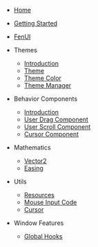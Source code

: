 * [Home](/)
* [Getting Started](docs/getting-started.md)

* [FenUI](docs/fen-ui.md)

* Themes
    * [Introduction](docs/themes/themes-introduction.md)
    * [Theme](docs/themes/theme.md)
    * [Theme Color](docs/themes/theme-color.md)
    * [Theme Manager](docs/themes/theme-manager.md)

* Behavior Components
    * [Introduction](docs/components/bcomponent-introduction.md)
    * [User Drag Component](docs/components/user-drag-component.md)
    * [User Scroll Component](docs/components/user-scroll-component.md)
    * [Cursor Component](docs/components/cursor-component.md)

* Mathematics
    * [Vector2](docs/utils/vector2.md)
    * [Easing](docs/utils/easing.md)

* Utils
    * [Resources](docs/utils/resources.md)
    * [Mouse Input Code](docs/utils/mouse-input-code.md)
    * [Cursor](docs/utils/cursor.md)

* Window Features
    * [Global Hooks](docs/window-features/global-hooks.md)